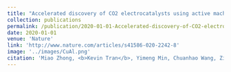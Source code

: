 ```yaml
---
title: "Accelerated discovery of CO2 electrocatalysts using active machine learning"
collection: publications
permalink: /publication/2020-01-01-Accelerated-discovery-of-CO2-electrocatalysts-using-active-machine-learning
date: 2020-01-01
venue: 'Nature'
link: 'http://www.nature.com/articles/s41586-020-2242-8'
image: '../images/CuAl.png'
citation: 'Miao Zhong, <b>Kevin Tran</b>, Yimeng Min, Chuanhao Wang, Ziyun Wang, Cao-Thang Dinh, Phil De Luna, Zongqian Yu, Armin Rasouli, Peter Brodersen, Song Sun, Oleksandr Voznyy, Chih-Shan Tan, Mikhail Askerka, Fanglin Che, Min Liu, Ali Seifitokaldani, Yuanjie Pang, Shen-Chuan Lo, Alexander Ip, Zachary Ulissi, Edward Sargent, "Accelerated discovery of CO2 electrocatalysts using active machine learning". Nature, 2020.'
---
```

